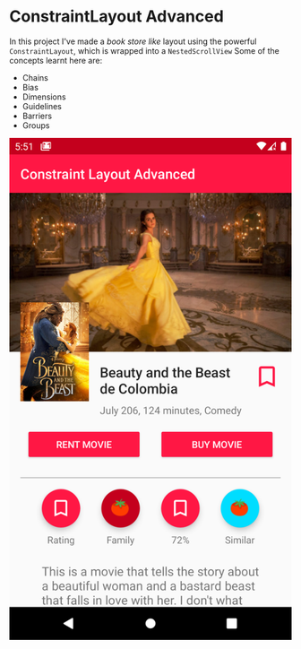 # ConstraintLayout Advanced
In this project I've made a _book store like_ layout using the powerful `ConstraintLayout`, which is wrapped into a `NestedScrollView` Some of the concepts learnt here are:
- Chains
- Bias
- Dimensions
- Guidelines
- Barriers
- Groups

![Final result](/images/Screenshot_Layout.png)
